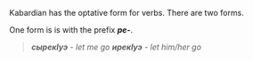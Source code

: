 Kabardian has the optative form for verbs. There are two forms. 


One form is is with the prefix **_ре-_**.

> **_сырекIуэ_** - _let me go_
> **_ирекIуэ_** - _let him/her go_